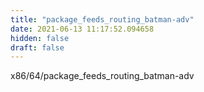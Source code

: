 ```yaml
---
title: "package_feeds_routing_batman-adv"
date: 2021-06-13 11:17:52.094658
hidden: false
draft: false
---
```


x86/64/package_feeds_routing_batman-adv

